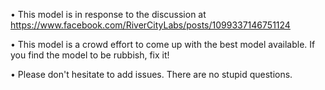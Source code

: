 • This model is in response to the discussion at https://www.facebook.com/RiverCityLabs/posts/1099337146751124

• This model is a crowd effort to come up with the best model available. If you find the model to be rubbish, fix it!

• Please don't hesitate to add issues. There are no stupid questions. 
